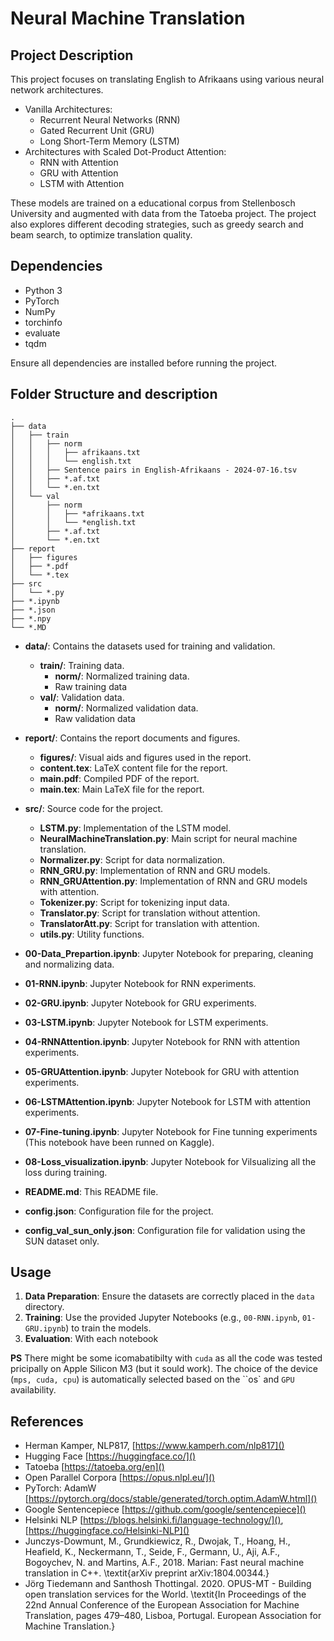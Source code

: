# Neural Machine Translation

## Project Description

This project focuses on translating English to Afrikaans using various neural network architectures. 

* Vanilla Architectures:
  * Recurrent Neural Networks (RNN)
  * Gated Recurrent Unit (GRU)
  * Long Short-Term Memory (LSTM)
* Architectures with Scaled Dot-Product Attention:
  * RNN with Attention
  * GRU with Attention
  * LSTM with Attention

These models are trained on a educational corpus from Stellenbosch University and augmented with data from the Tatoeba project. The project also explores different decoding strategies, such as greedy search and beam search, to optimize translation quality.

## Dependencies

* Python 3
* PyTorch
* NumPy
* torchinfo
* evaluate
* tqdm

Ensure all dependencies are installed before running the project.

## Folder Structure and description

```
.
├── data
│   ├── train
│   │   ├── norm
│   │   │   ├── afrikaans.txt
│   │   │   └── english.txt
│   │   ├── Sentence pairs in English-Afrikaans - 2024-07-16.tsv
│   │   ├── *.af.txt
│   │   └── *.en.txt
│   └── val
│       ├── norm
│       │   ├── *afrikaans.txt
│       │   └── *english.txt
│       ├── *.af.txt
│       └── *.en.txt
├── report
│   ├── figures
│   ├── *.pdf
│   └── *.tex
├── src
│   └── *.py
├── *.ipynb
├── *.json
├── *.npy
└── *.MD
```

- **data/**: Contains the datasets used for training and validation.
  - **train/**: Training data.
    - **norm/**: Normalized training data.
    - Raw training data
  - **val/**: Validation data.
    - **norm/**: Normalized validation data.
    - Raw validation data

- **report/**: Contains the report documents and figures.
  - **figures/**: Visual aids and figures used in the report.
  - **content.tex**: LaTeX content file for the report.
  - **main.pdf**: Compiled PDF of the report.
  - **main.tex**: Main LaTeX file for the report.

- **src/**: Source code for the project.
  - **LSTM.py**: Implementation of the LSTM model.
  - **NeuralMachineTranslation.py**: Main script for neural machine translation.
  - **Normalizer.py**: Script for data normalization.
  - **RNN_GRU.py**: Implementation of RNN and GRU models.
  - **RNN_GRUAttention.py**: Implementation of RNN and GRU models with attention.
  - **Tokenizer.py**: Script for tokenizing input data.
  - **Translator.py**: Script for translation without attention.
  - **TranslatorAtt.py**: Script for translation with attention.
  - **utils.py**: Utility functions.

- **00-Data_Prepartion.ipynb**: Jupyter Notebook for preparing, cleaning and normalizing data.
- **01-RNN.ipynb**: Jupyter Notebook for RNN experiments.
- **02-GRU.ipynb**: Jupyter Notebook for GRU experiments.
- **03-LSTM.ipynb**: Jupyter Notebook for LSTM experiments.
- **04-RNNAttention.ipynb**: Jupyter Notebook for RNN with attention experiments.
- **05-GRUAttention.ipynb**: Jupyter Notebook for GRU with attention experiments.
- **06-LSTMAttention.ipynb**: Jupyter Notebook for LSTM with attention experiments.
- **07-Fine-tuning.ipynb**: Jupyter Notebook for Fine tunning experiments (This notebook have been runned on Kaggle).
- **08-Loss_visualization.ipynb**: Jupyter Notebook for Vilsualizing all the loss during training.

- **README.md**: This README file.
- **config.json**: Configuration file for the project.
- **config_val_sun_only.json**: Configuration file for validation using the SUN dataset only.

## Usage

1. **Data Preparation**: Ensure the datasets are correctly placed in the `data` directory.
2. **Training**: Use the provided Jupyter Notebooks (e.g., `00-RNN.ipynb`, `01-GRU.ipynb`) to train the models.
3. **Evaluation**: With each notebook


**PS** There might be some icomabatibilty with ```cuda``` as all the code was tested pricipally on Apple Silicon M3 (but it sould work). The choice of the device (```mps, cuda, cpu```) is automatically selected based on the ``os` and ```GPU``` availability.

## References

* Herman Kamper, NLP817, [https://www.kamperh.com/nlp817]()
* Hugging Face [https://huggingface.co/]()
* Tatoeba [https://tatoeba.org/en]()
* Open Parallel Corpora [https://opus.nlpl.eu/]()
* PyTorch: AdamW [https://pytorch.org/docs/stable/generated/torch.optim.AdamW.html]()
* Google Sentencepiece [https://github.com/google/sentencepiece]()
* Helsinki NLP [https://blogs.helsinki.fi/language-technology/](), [https://huggingface.co/Helsinki-NLP]()
* Junczys-Dowmunt, M., Grundkiewicz, R., Dwojak, T., Hoang, H., Heafield, K., Neckermann, T., Seide, F., Germann, U., Aji, A.F., Bogoychev, N. and Martins, A.F., 2018. Marian: Fast neural machine translation in C++. \textit{arXiv preprint arXiv:1804.00344.}
* Jörg Tiedemann and Santhosh Thottingal. 2020. OPUS-MT - Building open translation services for the World. \textit{In Proceedings of the 22nd Annual Conference of the European Association for Machine Translation, pages 479–480, Lisboa, Portugal. European Association for Machine Translation.}